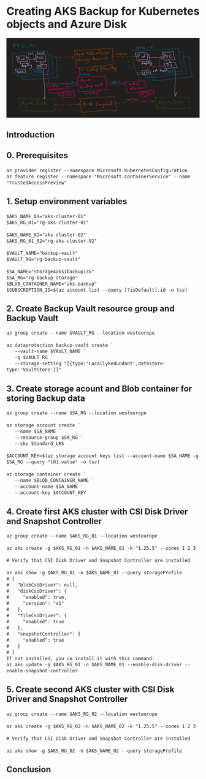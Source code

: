 # Creating AKS Backup for Kubernetes objects and Azure Disk

![](images/80_aks_backup__architecture.png)

## Introduction


## 0. Prerequisites

```shell
az provider register --namespace Microsoft.KubernetesConfiguration
az feature register --namespace "Microsoft.ContainerService" --name "TrustedAccessPreview"
```

## 1. Setup environment variables

```shell
$AKS_NAME_01="aks-cluster-01"
$AKS_RG_01="rg-aks-cluster-01"

$AKS_NAME_02="aks-cluster-02"
$AKS_RG_01_02="rg-aks-cluster-02"

$VAULT_NAME="backup-vault"
$VAULT_RG="rg-backup-vault"

$SA_NAME="storage4aks1backup135"
$SA_RG="rg-backup-storage"
$BLOB_CONTAINER_NAME="aks-backup"
$SUBSCRIPTION_ID=$(az account list --query [?isDefault].id -o tsv)
```

## 2. Create Backup Vault resource group and Backup Vault

```shell
az group create --name $VAULT_RG --location westeurope

az dataprotection backup-vault create `
   --vault-name $VAULT_NAME `
   -g $VAULT_RG `
   --storage-setting "[{type:'LocallyRedundant',datastore-type:'VaultStore'}]"
```

## 3. Create storage acount and Blob container for storing Backup data

```shell
az group create --name $SA_RG --location westeurope

az storage account create `
   --name $SA_NAME `
   --resource-group $SA_RG `
   --sku Standard_LRS

$ACCOUNT_KEY=$(az storage account keys list --account-name $SA_NAME -g $SA_RG --query "[0].value" -o tsv)

az storage container create `
   --name $BLOB_CONTAINER_NAME `
   --account-name $SA_NAME `
   --account-key $ACCOUNT_KEY
```

## 4. Create first AKS cluster with CSI Disk Driver and Snapshot Controller

```shell
az group create --name $AKS_RG_01 --location westeurope

az aks create -g $AKS_RG_01 -n $AKS_NAME_01 -k "1.25.5" --zones 1 2 3

# Verify that CSI Disk Driver and Snapshot Controller are installed

az aks show -g $AKS_RG_01 -n $AKS_NAME_01 --query storageProfile
# {
#   "blobCsiDriver": null,
#   "diskCsiDriver": {
#     "enabled": true,
#     "version": "v1"
#   },
#   "fileCsiDriver": {
#     "enabled": true
#   },
#   "snapshotController": {
#     "enabled": true
#   }
# }
If not installed, you ca install it with this command:
az aks update -g $AKS_RG_01 -n $AKS_NAME_01 --enable-disk-driver --enable-snapshot-controller
```

## 5. Create second AKS cluster with CSI Disk Driver and Snapshot Controller

```shell
az group create --name $AKS_RG_02 --location westeurope

az aks create -g $AKS_RG_02 -n $AKS_NAME_02 -k "1.25.5" --zones 1 2 3

# Verify that CSI Disk Driver and Snapshot Controller are installed

az aks show -g $AKS_RG_02 -n $AKS_NAME_02 --query storageProfile
```

## Conclusion
